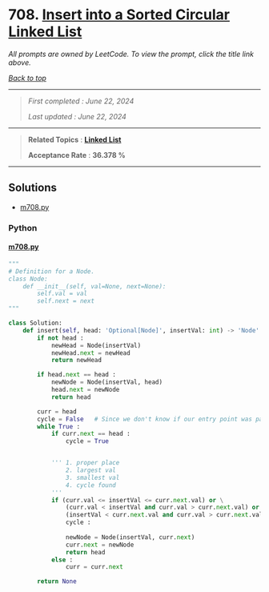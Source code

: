 # 708. [Insert into a Sorted Circular Linked List](<https://leetcode.com/problems/insert-into-a-sorted-circular-linked-list>)

*All prompts are owned by LeetCode. To view the prompt, click the title link above.*

*[Back to top](<../README.md>)*

------

> *First completed : June 22, 2024*
>
> *Last updated : June 22, 2024*

------

> **Related Topics** : **[Linked List](<by_topic/Linked List.md>)**
>
> **Acceptance Rate** : **36.378 %**

------

## Solutions

- [m708.py](<../my-submissions/m708.py>)
### Python
#### [m708.py](<../my-submissions/m708.py>)
```Python
"""
# Definition for a Node.
class Node:
    def __init__(self, val=None, next=None):
        self.val = val
        self.next = next
"""

class Solution:
    def insert(self, head: 'Optional[Node]', insertVal: int) -> 'Node':
        if not head :
            newHead = Node(insertVal)
            newHead.next = newHead
            return newHead

        if head.next == head :
            newNode = Node(insertVal, head)
            head.next = newNode
            return head

        curr = head
        cycle = False   # Since we don't know if our entry point was past intended
        while True :
            if curr.next == head :
                cycle = True


            ''' 1. proper place
                2. largest val
                3. smallest val 
                4. cycle found 
            '''
            if (curr.val <= insertVal <= curr.next.val) or \
                (curr.val < insertVal and curr.val > curr.next.val) or \
                (insertVal < curr.next.val and curr.val > curr.next.val) or \
                cycle :
                
                newNode = Node(insertVal, curr.next)
                curr.next = newNode
                return head
            else :
                curr = curr.next

        return None
```

